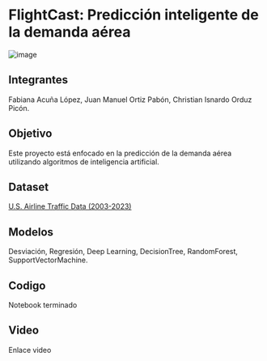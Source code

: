 # FlightCast: Predicción inteligente de la demanda aérea 
![image](https://github.com/user-attachments/assets/932914b1-fcda-4e55-9105-32d8611d8741)

## Integrantes 
Fabiana Acuña López, Juan Manuel Ortiz Pabón, Christian Isnardo Orduz Picón.

## Objetivo
Este proyecto está enfocado en la predicción de la demanda aérea utilizando algoritmos de inteligencia artificial. 

## Dataset
[U.S. Airline Traffic Data (2003-2023)](https://www.kaggle.com/datasets/yyxian/u-s-airline-traffic-data/data)

## Modelos
Desviación, Regresión, Deep Learning, DecisionTree, RandomForest, SupportVectorMachine.

## Codigo 
Notebook terminado
## Video
Enlace video
